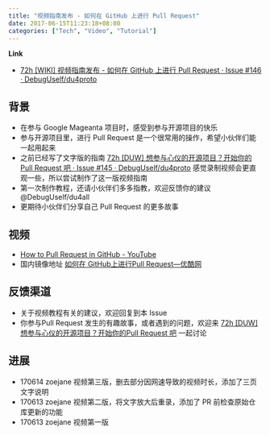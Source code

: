 ```yaml
---
title: "视频指南发布 - 如何在 GitHub 上进行 Pull Request"
date: 2017-06-15T11:23:18+08:00
categories: ["Tech", "Video", "Tutorial"]
---
```


**Link**

- [72h [WIKI] 视频指南发布 - 如何在 GitHub 上进行 Pull Request · Issue #146 · DebugUself/du4proto](https://github.com/DebugUself/du4proto/issues/146)

## 背景

- 在参与 Google Mageanta 项目时，感受到参与开源项目的快乐
- 参与开源项目里，进行 Pull Request 是一个很常用的操作，希望小伙伴们能一起用起来
- 之前已经写了文字版的指南 [72h [DUW] 想参与心仪的开源项目？开始你的Pull Request 吧 · Issue #145 · DebugUself/du4proto](https://github.com/DebugUself/du4proto/issues/145) 感觉录制视频会更直观一些，所以尝试制作了这一版视频指南 
- 第一次制作教程，还请小伙伴们多多指教，欢迎反馈你的建议 @DebugUself/du4all 
- 更期待小伙伴们分享自己 Pull Request 的更多故事

## 视频
 - [How to Pull Request in GitHub - YouTube](https://www.youtube.com/watch?v=mtVYWfawl3c) 
 - 国内镜像地址 [如何在 GitHub上进行Pull Request—优酷网](http://v.youku.com/v_show/id_XMjgyNTgxNDY4OA==.html?spm=a2h3j.8428770.3416059.1)

## 反馈渠道

- 关于视频教程有关的建议，欢迎回复到本 Issue
- 你参与Pull Request 发生的有趣故事，或者遇到的问题，欢迎来 [72h [DUW] 想参与心仪的开源项目？开始你的Pull Request 吧](https://github.com/DebugUself/du4proto/issues/145) 一起讨论

## 进展

- 170614 zoejane 视频第三版，删去部分因网速导致的视频时长，添加了三页文字说明
- 170613 zoejane 视频第二版，将文字放大后重录，添加了 PR 前检查原始仓库更新的功能
- 170613 zoejane 视频第一版

